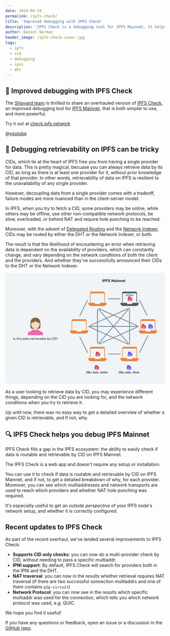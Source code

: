 ```yaml
---
date: 2024-04-18
permalink: /ipfs-check/
title: 'Improved debugging with IPFS Check'
description: 'IPFS Check is a debugging tool for IPFS Mainnet. It helps you check if data is routable and retrievable by CID on IPFS Mainnet.'
author: Daniel Norman
header_image: /ipfs-check-cover.jpg
tags:
  - ipfs
  - cid
  - debugging
  - ipni
  - dht
---
```


## 🎉 Improved debugging with IPFS Check

The [Shipyard team](https://www.ipshipyard.com/) is thrilled to share an overhauled version of [IPFS Check](https://check.ipfs.network), an improved debugging tool for [IPFS Mainnet](https://docs.ipfs.tech/concepts/glossary/#ipfs-mainnet), that is both simpler to use, and more powerful.

Try it out at [check.ipfs.network](https://check.ipfs.network)

@[youtube](XeNOQDOrdC0)

## 🧰 Debugging retrievability on IPFS can be tricky

CIDs, which lie at the heart of IPFS free you from having a single provider for data. This is pretty magical, becuase you can always retrieve data by its CID, as long as there is at least one provider for it, without prior knowledge of that provider. In other words, retrievability of data on IPFS is resilient to the unavailability of any single provider.

However, decoupling data from a single provider comes with a tradeoff, failure modes are more nuanced than in the client-server model.

In IPFS, when you try to fetch a CID, some providers may be online, while others may be offline, use other non-compatible network protocols, be slow, overloaded, or behind NAT and require hole punching to be reached.

Moreover, with the advent of [Delegated Routing](https://docs.ipfs.tech/concepts/how-ipfs-works/#how-content-routing-works-in-ipfs) and the [Network Indexer](https://docs.ipfs.tech/concepts/ipni/), CIDs may be routed by either the DHT or the Network Indexer, or both.

The result is that the likelihood of encountering an error when retrieving data is dependent on the availability of providers, which can constantly change, and vary depending on the network conditions of both the client and the providers. And whether they've successfully announced their CIDs to the DHT or the Network Indexer.

![diagram illustrating multiple providers for cids](../assets/ipfs-check-network.png)

As a user looking to retrieve data by CID, you may experience different things, depending on the CID you are looking for, and the network conditions when you try to retrieve it.

Up until now, there was no easy way to get a detailed overview of whether a given CID is retrievable, and if not, why.

## 🔍 IPFS Check helps you debug  IPFS Mainnet

IPFS Check fills a gap in the IPFS ecosystem: the ability to easily check if data is routable and retrievable by CID on IPFS Mainnet.

The IPFS Check is a web app and doesn't require any setup or installation.

You can use it to check if data is routable and retrievable by CID on IPFS Mainnet, and if not, to get a detailed breakdown of why, for each provider. Moreover, you can see which multiaddresses and network transports are used to reach which providers and whether NAT hole punching was required.

It's especially useful to get an _outside perspective_ of your IPFS node's network setup, and whether it is correctly configured.

## Recent updates to IPFS Check

As part of the recent overhaul, we've landed several improvements to IPFS Check:

- **Supports CID only checks**: you can now do a multi-provider check by CID, without needing to pass a specific multiaddr.
- **IPNI support**: By default, IPFS Check will search for providers both in the IPNI and the DHT.
- **NAT traversal**: you can now in the results whether retrieval requires NAT traversal (if there are two successful sonnection multiaddrs and one of them contains `p2p-circuit`)
- **Network Protocol**: you can now see in the results which specific multiaddr was used for the connection, which tells you which network protocol was used, e.g. QUIC.

We hope you find it useful!

If you have any questions or feedback, open an issue or a discussion in the [GitHub repo](https://github.com/ipfs/ipfs-check/).
